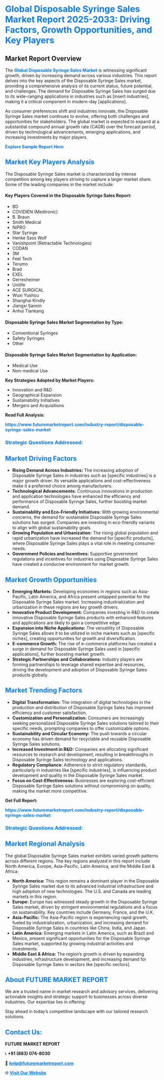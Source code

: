 <h1 style="color: #007BFF;">Global Disposable Syringe Sales Market Report 2025-2033: Driving Factors, Growth Opportunities, and Key Players</h1>

<section id="overview">
<h2>Market Report Overview</h2>
<p>The <a href="https://www.futuremarketreport.com/industry-report/disposable-syringe-sales-market" style="color: #007BFF; text-decoration: none;"><strong>Global Disposable Syringe Sales Market</strong></a> is witnessing significant growth, driven by increasing demand across various industries. This report delves into the key aspects of the Disposable Syringe Sales market, providing a comprehensive analysis of its current status, future potential, and challenges. The demand for Disposable Syringe Sales has surged due to its wide-ranging applications in industries such as [insert industries], making it a critical component in modern-day [applications].</p>
<p>As consumer preferences shift and industries innovate, the Disposable Syringe Sales market continues to evolve, offering both challenges and opportunities for stakeholders. The global market is expected to expand at a substantial compound annual growth rate (CAGR) over the forecast period, driven by technological advancements, emerging applications, and increasing investments by major players.</p>
</section>

<section id="overview">
<p><a href="https://www.futuremarketreport.com/request-sample/reportId=103796" style="color: #007BFF; text-decoration: none;"><strong>Explore Sample Report Here</strong></a></p>
</section>

<section id="key-players">
<h2 style="color: #007BFF;">Market Key Players Analysis</h2>
<p>The Disposable Syringe Sales market is characterized by intense competition among key players striving to capture a larger market share. Some of the leading companies in the market include:</p>
<h4>Key Players Covered in the Disposable Syringe Sales Report:</h4>
<ul><li>BD</li><li>COVIDIEN (Medtronic)</li><li>B. Braun</li><li>Smith Medical</li><li>NIPRO</li><li>Star Syringe</li><li>Henke Sass Wolf</li><li>Vanishpoint (Retractable Technologies)</li><li>CODAN</li><li>3M</li><li>Feel Tech</li><li>Terumo</li><li>Brad</li><li>EXEL</li><li>Gerresheimer</li><li>Unilife</li><li>ACE SURGICAL</li><li>Wuxi Yushou</li><li>Shanghai Kindly</li><li>Jiangxi Sanxin</li><li>Anhui Tiankang</li></ul>
<h4>Disposable Syringe Sales Market Segmentation by Type:</h4>
<ul><li>Conventional Syringes</li><li>Safety Syringes</li><li>Other</li></ul>

<h4>Disposable Syringe Sales Market Segmentation by Application:</h4>
<ul><li>Medical Use</li><li>Non-medical Use</li></ul>
<p><strong>Key Strategies Adopted by Market Players:</strong></p>
<ul>
<li>Innovation and R&D</li>
<li>Geographical Expansion</li>
<li>Sustainability Initiatives</li>
<li>Mergers and Acquisitions</li>
</ul>
</section>

<section>
<p><strong>Read Full Analysis: </strong></p><a href="https://www.futuremarketreport.com/industry-report/disposable-syringe-sales-market" style="color: #007BFF; text-decoration: none;"><strong>https://www.futuremarketreport.com/industry-report/disposable-syringe-sales-market</strong></a>
<h3 style="color: #007BFF;">Strategic Questions Addressed:</h3>
</section>

<section id="driving-factors">
<h2 style="color: #007BFF;">Market Driving Factors</h2>
<ul>
<li><strong>Rising Demand Across Industries:</strong> The increasing adoption of Disposable Syringe Sales in industries such as [specific industries] is a major growth driver. Its versatile applications and cost-effectiveness make it a preferred choice among manufacturers.</li>
<li><strong>Technological Advancements:</strong> Continuous innovations in production and application technologies have enhanced the efficiency and performance of Disposable Syringe Sales, further boosting market demand.</li>
<li><strong>Sustainability and Eco-Friendly Initiatives:</strong> With growing environmental concerns, the demand for sustainable Disposable Syringe Sales solutions has surged. Companies are investing in eco-friendly variants to align with global sustainability goals.</li>
<li><strong>Growing Population and Urbanization:</strong> The rising global population and rapid urbanization have increased the demand for [specific products], where Disposable Syringe Sales plays a vital role in meeting consumer needs.</li>
<li><strong>Government Policies and Incentives:</strong> Supportive government regulations and incentives for industries using Disposable Syringe Sales have created a conducive environment for market growth.</li>
</ul>
</section>

<section id="growth-opportunities">
<h2 style="color: #007BFF;">Market Growth Opportunities</h2>
<ul>
<li><strong>Emerging Markets:</strong> Developing economies in regions such as Asia-Pacific, Latin America, and Africa present untapped potential for the Disposable Syringe Sales market. Increasing industrialization and urbanization in these regions are key growth drivers.</li>
<li><strong>Innovative Product Development:</strong> Companies investing in R&D to create innovative Disposable Syringe Sales products with enhanced features and applications are likely to gain a competitive edge.</li>
<li><strong>Expansion into Niche Applications:</strong> The versatility of Disposable Syringe Sales allows it to be utilized in niche markets such as [specific niches], creating opportunities for growth and diversification.</li>
<li><strong>E-commerce Growth:</strong> The rise of e-commerce platforms has created a surge in demand for Disposable Syringe Sales used in [specific applications], further boosting market growth.</li>
<li><strong>Strategic Partnerships and Collaborations:</strong> Industry players are forming partnerships to leverage shared expertise and resources, driving the development and adoption of Disposable Syringe Sales products globally.</li>
</ul>
</section>

<section id="trending-factors">
<h2 style="color: #007BFF;">Market Trending Factors</h2>
<ul>
<li><strong>Digital Transformation:</strong> The integration of digital technologies in the production and distribution of Disposable Syringe Sales has improved efficiency and customer satisfaction.</li>
<li><strong>Customization and Personalization:</strong> Consumers are increasingly seeking personalized Disposable Syringe Sales solutions tailored to their specific needs, prompting companies to offer customizable options.</li>
<li><strong>Sustainability and Circular Economy:</strong> The push towards a circular economy has driven demand for recyclable and reusable Disposable Syringe Sales solutions.</li>
<li><strong>Increased Investment in R&D:</strong> Companies are allocating significant resources to research and development, resulting in breakthroughs in Disposable Syringe Sales technology and applications.</li>
<li><strong>Regulatory Compliance:</strong> Adherence to strict regulatory standards, particularly in industries like [specific industries], is influencing product development and quality in the Disposable Syringe Sales market.</li>
<li><strong>Focus on Cost-Effectiveness:</strong> Businesses are exploring cost-efficient Disposable Syringe Sales solutions without compromising on quality, making the market more competitive.</li>
</ul>
</section>

<section>
<p><strong>Get Full Report: </strong></p><a href="https://www.futuremarketreport.com/industry-report/disposable-syringe-sales-market" style="color: #007BFF; text-decoration: none;"><strong>https://www.futuremarketreport.com/industry-report/disposable-syringe-sales-market</strong></a>
<h3 style="color: #007BFF;">Strategic Questions Addressed:</h3>
</section>


<section id="regional-analysis">
<h2 style="color: #007BFF;">Market Regional Analysis</h2>
<p>The global Disposable Syringe Sales market exhibits varied growth patterns across different regions. The key regions analyzed in this report include North America, Europe, Asia-Pacific, Latin America, and the Middle East & Africa:</p>
<ul>
<li><strong>North America:</strong> This region remains a dominant player in the Disposable Syringe Sales market due to its advanced industrial infrastructure and high adoption of new technologies. The U.S. and Canada are leading markets in this region.</li>
<li><strong>Europe:</strong> Europe has witnessed steady growth in the Disposable Syringe Sales market, driven by stringent environmental regulations and a focus on sustainability. Key countries include Germany, France, and the U.K.</li>
<li><strong>Asia-Pacific:</strong> The Asia-Pacific region is experiencing rapid growth, fueled by industrialization, urbanization, and increasing demand for Disposable Syringe Sales in countries like China, India, and Japan.</li>
<li><strong>Latin America:</strong> Emerging markets in Latin America, such as Brazil and Mexico, present significant opportunities for the Disposable Syringe Sales market, supported by growing industrial activities and investments.</li>
<li><strong>Middle East & Africa:</strong> The region’s growth is driven by expanding industries, infrastructure development, and increasing demand for Disposable Syringe Sales in sectors like [specific sectors].</li>
</ul>
</section>

<footer>
<h2 style="color: #007BFF;">About FUTURE MARKET REPORT</h2>
<p>We are a trusted name in market research and advisory services, delivering actionable insights and strategic support to businesses across diverse industries. Our expertise lies in offering:</p>

<p>Stay ahead in today’s competitive landscape with our tailored research solutions.</p>

<h2 style="color: #007BFF;">Contact Us:</h2>
<p><strong>FUTURE MARKET REPORT</strong></p>
<p>📞 <strong>+91 (883) 074-8030</strong></p>
<p>📧 <strong><a href="mailto:help@futuremarketreport.com" style="color: #007BFF;">help@futuremarketreport.com</a></strong></p>
<p>🌐 <strong><a href="https://www.futuremarketreport.com/" style="color: #007BFF;">Visit Our Website</a></strong></p>
</footer>